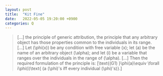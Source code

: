 ```yaml
---
layout: post
title:  "Kit Fine"
date:   2022-05-05 19:20:00 +0900
categories: Q
---
```

>[...] the principle of generic attribution, the principle that any arbitrary object has those properties common to the individuals in its range. [...] Let \(\phi(x)\) be any condition with free variable \(x\); let \(a\) be the name of an arbitrary object \(\alpha\); and let \(i\) be a variable that ranges over the individuals in the range of \(\alpha\). [...] Then the required formulation of the principle is: \[\text{(G1) }\phi(a)\equiv \forall i\phi(i)\text{ (a \(\phi\)'s iff every individual \(\phi\)'s)}.]